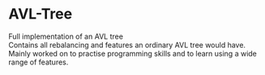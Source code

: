 # AVL-Tree
Full implementation of an AVL tree  
Contains all rebalancing and features an ordinary AVL tree would have.  
Mainly worked on to practise programming skills and to learn using a wide range of features.  
